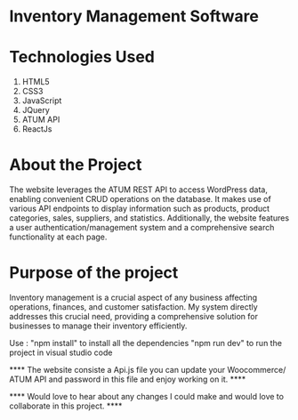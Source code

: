 # Inventory Management Software

# Technologies Used
1. HTML5
2. CSS3
3. JavaScript
4. JQuery
5. ATUM API
6. ReactJs

# About the Project
The website leverages the ATUM REST API to access WordPress data, enabling convenient CRUD operations on the database. It makes use of various API endpoints to display information such as products, product categories, sales, suppliers, and statistics. Additionally, the website features a user authentication/management system and a comprehensive search functionality at each page.

# Purpose of the project
Inventory management is a crucial aspect of any business affecting operations, finances, and customer satisfaction. My system directly addresses this crucial need, providing a comprehensive solution for businesses to manage their inventory efficiently.

Use :
"npm install" to install all the dependencies
"npm run dev" to run the project in visual studio code

**** The website consiste a Api.js file you can update your Woocommerce/ ATUM API and password in this file and enjoy working on it. ****

**** Would love to hear about any changes I could make and would love to collaborate in this project. ****





